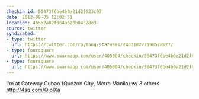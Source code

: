 ```yaml
---
checkin_id: 50473f6be4b0a21d2f623c97
date: 2012-09-05 12:02:51
location: 4b582a82f964a520b04c28e3
source: twitter
syndicated:
- type: twitter
  url: https://twitter.com/roytang/statuses/243318272198578177/
- type: foursquare
  url: https://www.swarmapp.com/user/405004/checkin/50473f6be4b0a21d2f623c97?s=sD42TJHR7dtakazzwc_r4mcrT-A&ref=tw
- type: foursquare
  url: https://www.swarmapp.com/user/405004/checkin/50473f6be4b0a21d2f623c97?s=sD42TJHR7dtakazzwc_r4mcrT-A&ref=tw
---
```


I'm at Gateway Cubao (Quezon City, Metro Manila) w/ 3 others http://4sq.com/QloIXa